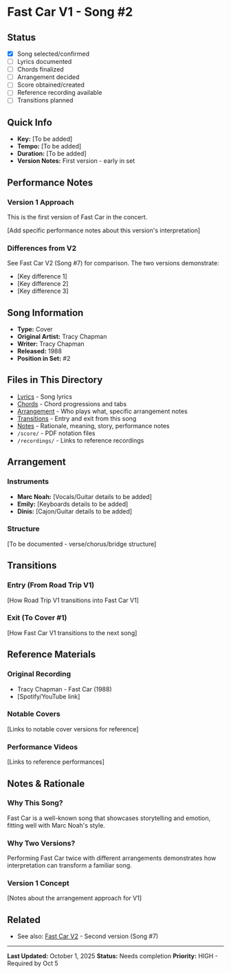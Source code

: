 # Fast Car V1 - Song #2

## Status
- [x] Song selected/confirmed
- [ ] Lyrics documented
- [ ] Chords finalized
- [ ] Arrangement decided
- [ ] Score obtained/created
- [ ] Reference recording available
- [ ] Transitions planned

## Quick Info
- **Key:** [To be added]
- **Tempo:** [To be added]
- **Duration:** [To be added]
- **Version Notes:** First version - early in set

## Performance Notes

### Version 1 Approach
This is the first version of Fast Car in the concert.

[Add specific performance notes about this version's interpretation]

### Differences from V2
See Fast Car V2 (Song #7) for comparison. The two versions demonstrate:
- [Key difference 1]
- [Key difference 2]
- [Key difference 3]

## Song Information

- **Type:** Cover
- **Original Artist:** Tracy Chapman
- **Writer:** Tracy Chapman
- **Released:** 1988
- **Position in Set:** #2

## Files in This Directory

- [Lyrics](./lyrics.md) - Song lyrics
- [Chords](./chords.md) - Chord progressions and tabs
- [Arrangement](./arrangement.md) - Who plays what, specific arrangement notes
- [Transitions](./transitions.md) - Entry and exit from this song
- [Notes](./notes.md) - Rationale, meaning, story, performance notes
- `/score/` - PDF notation files
- `/recordings/` - Links to reference recordings

## Arrangement

### Instruments
- **Marc Noah:** [Vocals/Guitar details to be added]
- **Emily:** [Keyboards details to be added]
- **Dinis:** [Cajon/Guitar details to be added]

### Structure
[To be documented - verse/chorus/bridge structure]

## Transitions

### Entry (From Road Trip V1)
[How Road Trip V1 transitions into Fast Car V1]

### Exit (To Cover #1)
[How Fast Car V1 transitions to the next song]

## Reference Materials

### Original Recording
- Tracy Chapman - Fast Car (1988)
- [Spotify/YouTube link]

### Notable Covers
[Links to notable cover versions for reference]

### Performance Videos
[Links to reference performances]

## Notes & Rationale

### Why This Song?
Fast Car is a well-known song that showcases storytelling and emotion, fitting well with Marc Noah's style.

### Why Two Versions?
Performing Fast Car twice with different arrangements demonstrates how interpretation can transform a familiar song.

### Version 1 Concept
[Notes about the arrangement approach for V1]

## Related

- See also: [Fast Car V2](../07-fast-car-v2/README.md) - Second version (Song #7)

---

**Last Updated:** October 1, 2025
**Status:** Needs completion
**Priority:** HIGH - Required by Oct 5
